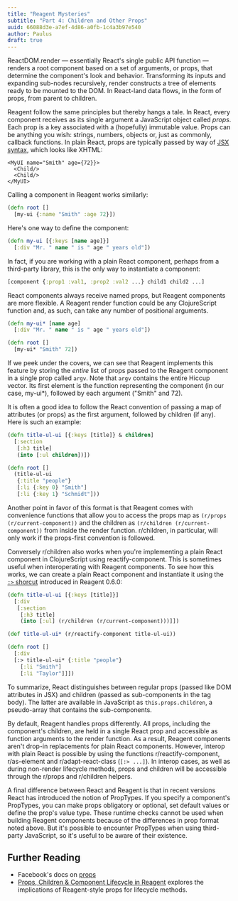 ```yaml
---
title: "Reagent Mysteries"
subtitle: "Part 4: Children and Other Props"
uuid: 66088d3e-a7ef-4d86-a0fb-1c4a3b97e540
author: Paulus
draft: true
---
```


ReactDOM.render — essentially React's single public API function — renders a root component based on a set of arguments, or props, that determine the component's look and behavior. Transforming its inputs and expanding sub-nodes recursively, render constructs a tree of elements ready to be mounted to the DOM. In React-land data flows, in the form of props, from parent to children.

Reagent follow the same principles but thereby hangs a tale. In React, every component receives as its single argument a JavaScript object called _props_. Each prop is a key associated with a (hopefully) immutable value. Props can be anything you wish: strings, numbers, objects or, just as commonly, callback functions. In plain React, props are typically passed by way of [JSX syntax](https://facebook.github.io/react/docs/jsx-in-depth.html), which looks like XHTML:

```
<MyUI name="Smith" age={72}}>
  <Child/>
  <Child/>
</MyUI>
```

Calling a component in Reagent works similarly:

```clojure
(defn root []
  [my-ui {:name "Smith" :age 72}])
```

Here's one way to define the component:

```clojure
(defn my-ui [{:keys [name age]}]
  [:div "Mr. " name " is " age " years old"])

```

In fact, if you are working with a plain React component, perhaps from a third-party library, this is the only way to instantiate a component:

```clojure
[component {:prop1 :val1, :prop2 :val2 ...} child1 child2 ...]
```

React components always receive named props, but Reagent components are more flexible. A Reagent render function could be any ClojureScript function and, as such, can take any number of positional arguments.
```clojure
(defn my-ui* [name age]
  [:div "Mr. " name " is " age " years old"])

(defn root []
  [my-ui* "Smith" 72])
```

If we peek under the covers, we can see that Reagent implements this feature by storing the _entire_ list of props passed to the Reagent component in a single prop called `argv`. Note that `argv` contains the entire Hiccup vector. Its first element is the function representing the component (in our case, my-ui*), followed by each argument ("Smith" and 72).

It is often a good idea to follow the React convention of passing a map of attributes (or props) as the first argument, followed by children (if any). Here is such an example:

```clojure
(defn title-ul-ui [{:keys [title]} & children]
  [:section
   [:h3 title]
   (into [:ul children])])

(defn root []
  (title-ul-ui
   {:title "people"}
   [:li {:key 0} "Smith"]
   [:li {:key 1} "Schmidt"]))
```

Another point in favor of this format is that Reagent comes with convenience functions that allow you to access the props map as `(r/props (r/current-component))` and the children as `(r/children (r/current-component))` from inside the render function. r/children, in particular, will only work if the props-first convention is followed.

Conversely r/children also works when you're implementing a plain React component in ClojureScript using reactify-component. This is sometimes useful when interoperating with Reagent components. To see how this works, we can create a plain React component and instantiate it using the [`:>` shorcut](https://reagent-project.github.io/news/news060-alpha.html) introduced in Reagent 0.6.0:

```clojure
(defn title-ul-ui [{:keys [title]}]
  [:div
   [:section
    [:h3 title]
    (into [:ul] (r/children (r/current-component)))]])

(def title-ul-ui* (r/reactify-component title-ul-ui))

(defn root []
  [:div
  [:> title-ul-ui* {:title "people"}
    [:li "Smith"]
    [:li "Taylor"]]])
```

To summarize, React distinguishes between regular props (passed like DOM attributes in JSX) and children (passed as sub-components in the tag body). The latter are available in JavaScript as `this.props.children`, a pseudo-array that contains the sub-components.

By default, Reagent handles props differently. All props, including the component's children, are held in a single React prop and accessible as function arguments to the render function. As a result, Reagent components aren't drop-in replacements for plain React components. However, interop with plain React is possible by using the  functions r/reactify-component, r/as-element and r/adapt-react-class (`[:> ...]`). In interop cases, as well as during non-render lifecycle methods, props and children will be accessible through the r/props and r/children helpers.

A final difference between React and Reagent is that in recent versions React has introduced the notion of PropTypes. If you specify a component's PropTypes, you can make props obligatory or optional, set default values or define the prop's value type. These runtime checks cannot be used when building Reagent components because of the differences in prop format noted above. But it's possible to encounter PropTypes when using third-party JavaScript, so it's useful to be aware of their existence.

## Further Reading

- Facebook's docs on [props](https://facebook.github.io/react/docs/components-and-props.html)
- [Props, Children & Component Lifecycle in Reagent](https://www.martinklepsch.org/posts/props-children-and-component-lifecycle-in-reagent.html)
  explores the implications of Reagent-style props for lifecycle methods.
